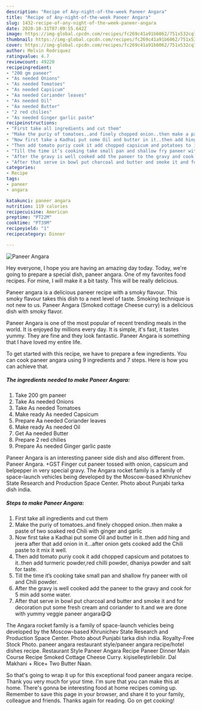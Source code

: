 ```yaml
---
description: "Recipe of Any-night-of-the-week Paneer Angara"
title: "Recipe of Any-night-of-the-week Paneer Angara"
slug: 1432-recipe-of-any-night-of-the-week-paneer-angara
date: 2020-10-31T07:09:55.642Z
image: https://img-global.cpcdn.com/recipes/fc269c41a91b6062/751x532cq70/paneer-angara-recipe-main-photo.jpg
thumbnail: https://img-global.cpcdn.com/recipes/fc269c41a91b6062/751x532cq70/paneer-angara-recipe-main-photo.jpg
cover: https://img-global.cpcdn.com/recipes/fc269c41a91b6062/751x532cq70/paneer-angara-recipe-main-photo.jpg
author: Melvin Rodriquez
ratingvalue: 4.7
reviewcount: 49220
recipeingredient:
- "200 gm paneer"
- "As needed Onions"
- "As needed Tomatoes"
- "As needed Capsicum"
- "Aa needed Coriander leaves"
- "As needed Oil"
- "Aa needed Butter"
- "2 red chilies"
- "As needed Ginger garlic paste"
recipeinstructions:
- "First take all ingredients and cut them"
- "Make the puriy of tomatoes..and finely chopped onion..then make a paste of two soaked red Chili with ginger and garlic"
- "Now first take a Kadhai put some Oil and butter in it..then add hing and jeera after that add onion in it...after onion gets cooked add the Chili paste to it mix it well."
- "Then add tomato puriy cook it add chopped capsicum and potatoes to it..then add turmeric powder,red chilli powder, dhaniya powder and salt for taste."
- "Till the time it’s cooking take small pan and shallow fry paneer with oil and Chili powder."
- "After the gravy is well cooked add the paneer to the gravy and cook for 5 min add some water."
- "After that serve in bowl put charcoal and butter and smoke it and for decoration put some fresh cream and coriander to it.and we are done with yummy veggie paneer angara😋😋"
categories:
- Recipe
tags:
- paneer
- angara

katakunci: paneer angara 
nutrition: 119 calories
recipecuisine: American
preptime: "PT22M"
cooktime: "PT39M"
recipeyield: "1"
recipecategory: Dinner

---
```



![Paneer Angara](https://img-global.cpcdn.com/recipes/fc269c41a91b6062/751x532cq70/paneer-angara-recipe-main-photo.jpg)

Hey everyone, I hope you are having an amazing day today. Today, we're going to prepare a special dish, paneer angara. One of my favorites food recipes. For mine, I will make it a bit tasty. This will be really delicious.

Paneer angara is a delicious paneer recipe with a smoky flavour. This smoky flavour takes this dish to a next level of taste. Smoking technique is not new to us. Paneer Angara (Smoked cottage Cheese curry) is a delicious dish with smoky flavor.

Paneer Angara is one of the most popular of recent trending meals in the world. It is enjoyed by millions every day. It is simple, it's fast, it tastes yummy. They are fine and they look fantastic. Paneer Angara is something that I have loved my entire life.


To get started with this recipe, we have to prepare a few ingredients. You can cook paneer angara using 9 ingredients and 7 steps. Here is how you can achieve that.

<!--inarticleads1-->

##### The ingredients needed to make Paneer Angara:

1. Take 200 gm paneer
1. Take As needed Onions
1. Take As needed Tomatoes
1. Make ready As needed Capsicum
1. Prepare Aa needed Coriander leaves
1. Make ready As needed Oil
1. Get Aa needed Butter
1. Prepare 2 red chilies
1. Prepare As needed Ginger garlic paste


Paneer Angara is an interesting paneer side dish and also different from. Paneer Angara. +GST Finger cut paneer tossed with onion, capsicum and belpepper in very special gravy. The Angara rocket family is a family of space-launch vehicles being developed by the Moscow-based Khrunichev State Research and Production Space Center. Photo about Punjabi tarka dish india. 

<!--inarticleads2-->

##### Steps to make Paneer Angara:

1. First take all ingredients and cut them
1. Make the puriy of tomatoes..and finely chopped onion..then make a paste of two soaked red Chili with ginger and garlic
1. Now first take a Kadhai put some Oil and butter in it..then add hing and jeera after that add onion in it...after onion gets cooked add the Chili paste to it mix it well.
1. Then add tomato puriy cook it add chopped capsicum and potatoes to it..then add turmeric powder,red chilli powder, dhaniya powder and salt for taste.
1. Till the time it’s cooking take small pan and shallow fry paneer with oil and Chili powder.
1. After the gravy is well cooked add the paneer to the gravy and cook for 5 min add some water.
1. After that serve in bowl put charcoal and butter and smoke it and for decoration put some fresh cream and coriander to it.and we are done with yummy veggie paneer angara😋😋


The Angara rocket family is a family of space-launch vehicles being developed by the Moscow-based Khrunichev State Research and Production Space Center. Photo about Punjabi tarka dish india. Royalty-Free Stock Photo. paneer angara restaurant style/paneer angara recipe/hotel dishes recipe. Restaurant Style Paneer Angara Recipe Paneer Dinner Main Course Recipe Smoked Cottage Cheese Curry. kişiselleştirilebilir. Dal Makhani + Rice+ Two Butter Naan. 

So that's going to wrap it up for this exceptional food paneer angara recipe. Thank you very much for your time. I'm sure that you can make this at home. There's gonna be interesting food at home recipes coming up. Remember to save this page in your browser, and share it to your family, colleague and friends. Thanks again for reading. Go on get cooking!
